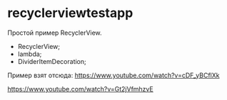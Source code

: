 # recyclerviewtestapp

Простой пример RecyclerView.

- RecyclerView;
- lambda;
- DividerItemDecoration;

Пример взят отсюда:
https://www.youtube.com/watch?v=cDF_yBCflXk

https://www.youtube.com/watch?v=Gt2jVfmhzvE
